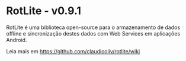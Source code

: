 # RotLite - v0.9.1

RotLite é uma biblioteca open-source para o armazenamento de dados offline e sincronização destes dados com Web Services em aplicações Android.

Leia mais em https://github.com/claudiooliv/rotlite/wiki
